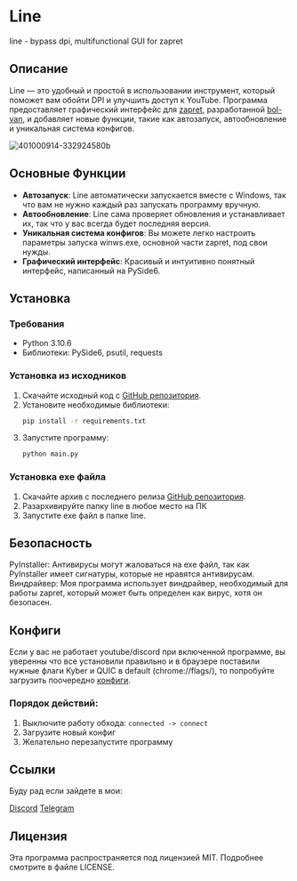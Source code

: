 # Line
line - bypass dpi, multifunctional GUI for zapret

## Описание

Line — это удобный и простой в использовании инструмент, который поможет вам обойти DPI и улучшить доступ к YouTube. Программа предоставляет графический интерфейс для [zapret](https://github.com/bol-van/zapret), разработанной [bol-van](https://github.com/bol-van), и добавляет новые функции, такие как автозапуск, автообновление и уникальная система конфигов.

![401000914-332924580b](https://github.com/user-attachments/assets/1aa4c9fc-2eae-4467-b38a-ce8ba9e63cb0)

## Основные Функции

- **Автозапуск**: Line автоматически запускается вместе с Windows, так что вам не нужно каждый раз запускать программу вручную.
- **Автообновление**: Line сама проверяет обновления и устанавливает их, так что у вас всегда будет последняя версия.
- **Уникальная система конфигов**: Вы можете легко настроить параметры запуска winws.exe, основной части zapret, под свои нужды.
- **Графический интерфейс**: Красивый и интуитивно понятный интерфейс, написанный на PySide6.

## Установка

### Требования
- Python 3.10.6
- Библиотеки: PySide6, psutil, requests

### Установка из исходников

1. Скачайте исходный код с [GitHub репозитория](#).
2. Установите необходимые библиотеки:
   ```bash
   pip install -r requirements.txt
   ```
3. Запустите программу:
   ```bash
   python main.py
   ```

### Установка exe файла
1. Скачайте архив с последнего релиза [GitHub репозитория](https://github.com/Read1dno/Line/releases/tag/v1.0.2).
2. Разархивируйте папку line в любое место на ПК
3. Запустите exe файл в папке line.

## Безопасность
PyInstaller: Антивирусы могут жаловаться на exe файл, так как PyInstaller имеет сигнатуры, которые не нравятся антивирусам.
Виндрайвер: Моя программа использует виндрайвер, необходимый для работы zapret, который может быть определен как вирус, хотя он безопасен.

## Конфиги
Если у вас не работает youtube/discord при включенной программе, вы уверенны что все установили правильно и в браузере поставили нужные флаги Kyber и QUIC в default (chrome://flags/), то попробуйте загрузить поочередно [конфиги](https://github.com/Read1dno/Line/tree/main/config).

### Порядок действий:
1. Выключите работу обхода: `connected -> connect`
2. Загрузите новый конфиг
3. Желательно перезапустите программу

## Ссылки
Буду рад если зайдете в мои:

[Discord](https://discord.gg/n89PDURbTg)
[Telegram](https://t.me/bloomofficialyt)

## Лицензия
Эта программа распространяется под лицензией MIT. Подробнее смотрите в файле LICENSE.
